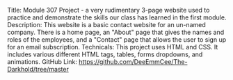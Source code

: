 Title: Module 307 Project - a very rudimentary 3-page website used to practice and demonstrate the skills our class has learned in the first module.
Description: This website is a basic contact website for an un-named company. There is a home page, an "About" page that gives the names and roles of the employees, and a "Contact" page that allows the user to sign up for an email subscription.
Technicals: This project uses HTML and CSS. It includes various different HTML tags, tables, forms dropdowns, and animations.
GitHub Link: https://github.com/DeeEmmCee/The-Darkhold/tree/master
